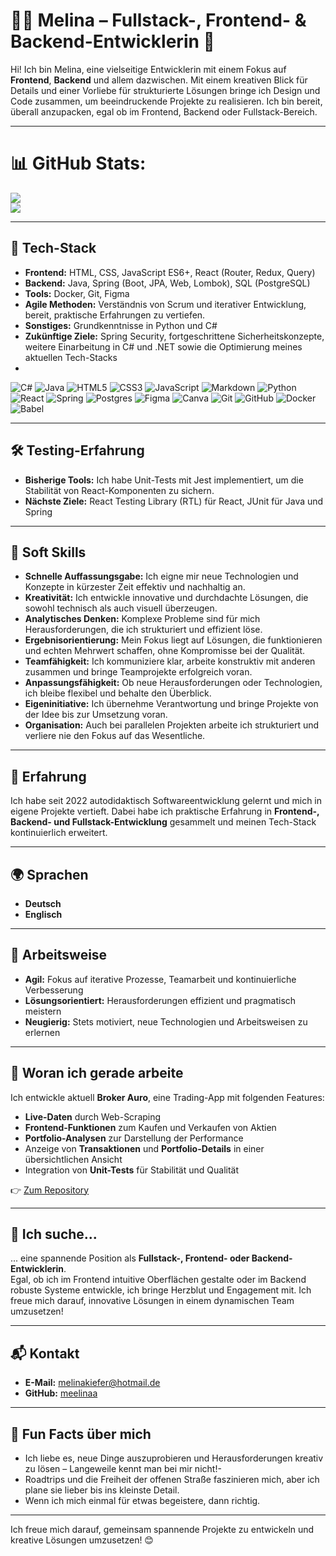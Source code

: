 # 👩‍💻 Melina – Fullstack-, Frontend- & Backend-Entwicklerin 🚀  

Hi! Ich bin Melina, eine vielseitige Entwicklerin mit einem Fokus auf **Frontend**, **Backend** und allem dazwischen. Mit einem kreativen Blick für Details und einer Vorliebe für strukturierte Lösungen bringe ich Design und Code zusammen, um beeindruckende Projekte zu realisieren. Ich bin bereit, überall anzupacken, egal ob im Frontend, Backend oder Fullstack-Bereich.  

---

# 📊 GitHub Stats:
![](https://github-readme-streak-stats.herokuapp.com/?user=meelinaa&theme=dark&hide_border=false)<br/>
![](https://github-readme-stats.vercel.app/api/top-langs/?username=meelinaa&theme=dark&hide_border=false&include_all_commits=true&count_private=true&layout=compact)

---

## 🔧 **Tech-Stack**  
- **Frontend:** HTML, CSS, JavaScript ES6+, React (Router, Redux, Query)
- **Backend:** Java, Spring (Boot, JPA, Web, Lombok), SQL (PostgreSQL)
- **Tools:** Docker, Git, Figma
- **Agile Methoden:** Verständnis von Scrum und iterativer Entwicklung, bereit, praktische Erfahrungen zu vertiefen.
- **Sonstiges:** Grundkenntnisse in Python und C#  
- **Zukünftige Ziele:** Spring Security, fortgeschrittene Sicherheitskonzepte, weitere Einarbeitung in C# und .NET sowie die Optimierung meines aktuellen Tech-Stacks
- 
![C#](https://img.shields.io/badge/c%23-%23239120.svg?style=for-the-badge&logo=csharp&logoColor=white) ![Java](https://img.shields.io/badge/java-%23ED8B00.svg?style=for-the-badge&logo=openjdk&logoColor=white) ![HTML5](https://img.shields.io/badge/html5-%23E34F26.svg?style=for-the-badge&logo=html5&logoColor=white) ![CSS3](https://img.shields.io/badge/css3-%231572B6.svg?style=for-the-badge&logo=css3&logoColor=white) ![JavaScript](https://img.shields.io/badge/javascript-%23323330.svg?style=for-the-badge&logo=javascript&logoColor=%23F7DF1E) ![Markdown](https://img.shields.io/badge/markdown-%23000000.svg?style=for-the-badge&logo=markdown&logoColor=white) ![Python](https://img.shields.io/badge/python-3670A0?style=for-the-badge&logo=python&logoColor=ffdd54) ![React](https://img.shields.io/badge/react-%2320232a.svg?style=for-the-badge&logo=react&logoColor=%2361DAFB) ![Spring](https://img.shields.io/badge/spring-%236DB33F.svg?style=for-the-badge&logo=spring&logoColor=white) ![Postgres](https://img.shields.io/badge/postgres-%23316192.svg?style=for-the-badge&logo=postgresql&logoColor=white) ![Figma](https://img.shields.io/badge/figma-%23F24E1E.svg?style=for-the-badge&logo=figma&logoColor=white) ![Canva](https://img.shields.io/badge/Canva-%2300C4CC.svg?style=for-the-badge&logo=Canva&logoColor=white) ![Git](https://img.shields.io/badge/git-%23F05033.svg?style=for-the-badge&logo=git&logoColor=white) ![GitHub](https://img.shields.io/badge/github-%23121011.svg?style=for-the-badge&logo=github&logoColor=white) ![Docker](https://img.shields.io/badge/docker-%230db7ed.svg?style=for-the-badge&logo=docker&logoColor=white) ![Babel](https://img.shields.io/badge/Babel-F9DC3e?style=for-the-badge&logo=babel&logoColor=black) 

---

## 🛠️ **Testing-Erfahrung**  
- **Bisherige Tools:** Ich habe Unit-Tests mit Jest implementiert, um die Stabilität von React-Komponenten zu sichern. 
- **Nächste Ziele:** React Testing Library (RTL) für React, JUnit für Java und Spring 

---

## 🌟 **Soft Skills**

- **Schnelle Auffassungsgabe:** Ich eigne mir neue Technologien und Konzepte in kürzester Zeit effektiv und nachhaltig an.  
- **Kreativität:** Ich entwickle innovative und durchdachte Lösungen, die sowohl technisch als auch visuell überzeugen.  
- **Analytisches Denken:** Komplexe Probleme sind für mich Herausforderungen, die ich strukturiert und effizient löse.  
- **Ergebnisorientierung:** Mein Fokus liegt auf Lösungen, die funktionieren und echten Mehrwert schaffen, ohne Kompromisse bei der Qualität.  
- **Teamfähigkeit:** Ich kommuniziere klar, arbeite konstruktiv mit anderen zusammen und bringe Teamprojekte erfolgreich voran.  
- **Anpassungsfähigkeit:** Ob neue Herausforderungen oder Technologien, ich bleibe flexibel und behalte den Überblick.  
- **Eigeninitiative:** Ich übernehme Verantwortung und bringe Projekte von der Idee bis zur Umsetzung voran.  
- **Organisation:** Auch bei parallelen Projekten arbeite ich strukturiert und verliere nie den Fokus auf das Wesentliche.  

---

## 🧠 **Erfahrung**  
Ich habe seit 2022 autodidaktisch Softwareentwicklung gelernt und mich in eigene Projekte vertieft. Dabei habe ich praktische Erfahrung in **Frontend-, Backend- und Fullstack-Entwicklung** gesammelt und meinen Tech-Stack kontinuierlich erweitert.

---

## 🌍 **Sprachen**  
- **Deutsch**   
- **Englisch**  

---

## 🧠 **Arbeitsweise**  
- **Agil:** Fokus auf iterative Prozesse, Teamarbeit und kontinuierliche Verbesserung  
- **Lösungsorientiert:** Herausforderungen effizient und pragmatisch meistern  
- **Neugierig:** Stets motiviert, neue Technologien und Arbeitsweisen zu erlernen  

---

## 🚀 **Woran ich gerade arbeite**  
Ich entwickle aktuell **Broker Auro**, eine Trading-App mit folgenden Features:  
- **Live-Daten** durch Web-Scraping  
- **Frontend-Funktionen** zum Kaufen und Verkaufen von Aktien  
- **Portfolio-Analysen** zur Darstellung der Performance  
- Anzeige von **Transaktionen** und **Portfolio-Details** in einer übersichtlichen Ansicht  
- Integration von **Unit-Tests** für Stabilität und Qualität  

👉 [Zum Repository](https://github.com/meelinaa/Auro)

---

## 💼 **Ich suche...**  
... eine spannende Position als **Fullstack-, Frontend- oder Backend-Entwicklerin**.  
Egal, ob ich im Frontend intuitive Oberflächen gestalte oder im Backend robuste Systeme entwickle, ich bringe Herzblut und Engagement mit. Ich freue mich darauf, innovative Lösungen in einem dynamischen Team umzusetzen!  

---

## 📬 **Kontakt**  
- **E-Mail:** [melinakiefer@hotmail.de](mailto:melinakiefer@hotmail.de)  
- **GitHub:** [meelinaa](https://github.com/meelinaa)  

---

## 🎉 **Fun Facts über mich**  
- Ich liebe es, neue Dinge auszuprobieren und Herausforderungen kreativ zu lösen – Langeweile kennt man bei mir nicht!-
- Roadtrips und die Freiheit der offenen Straße faszinieren mich, aber ich plane sie lieber bis ins kleinste Detail. 
- Wenn ich mich einmal für etwas begeistere, dann richtig.

---

Ich freue mich darauf, gemeinsam spannende Projekte zu entwickeln und kreative Lösungen umzusetzen! 😊
